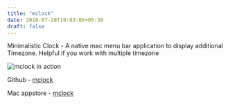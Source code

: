 ```yaml
---
title: "mclock"
date: 2018-07-28T19:03:05+05:30
draft: false
---
```



Minimalistic Clock - A native mac menu bar application to display additional Timezone. Helpful if you work with multiple timezone

![mclock in action](assets/mclock-in-action.png)

Github - [mclock](https://github.com/palaniraja/mclock)

Mac appstore - [mclock](https://itunes.apple.com/WebObjects/MZStore.woa/wa/viewSoftware?id=1076119164&mt=12)

